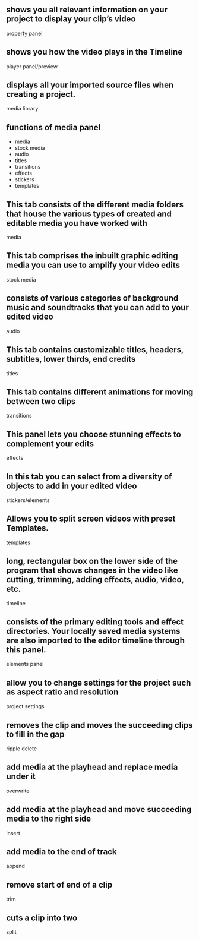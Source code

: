 <!-- Lesson 5: Prelude to Audio and Animation -->

<!-- Filmora -->

## shows you all relevant information on your project to display your clip’s video

property panel

## shows you how the video plays in the Timeline

player panel/preview

## displays all your imported source files when creating a project.

media library

## functions of media panel

- media
- stock media
- audio
- titles
- transitions
- effects
- stickers
- templates

## This tab consists of the different media folders that house the various types of created and editable media you have worked with

media

## This tab comprises the inbuilt graphic editing media you can use to amplify your video edits

stock media

## consists of various categories of background music and soundtracks that you can add to your edited video

audio

## This tab contains customizable titles, headers, subtitles, lower thirds, end credits

titles

## This tab contains different animations for moving between two clips

transitions

## This panel lets you choose stunning effects to complement your edits

effects

## In this tab you can select from a diversity of objects to add in your edited video

stickers/elements

## Allows you to split screen videos with preset Templates.

templates

## long, rectangular box on the lower side of the program that shows changes in the video like cutting, trimming, adding effects, audio, video, etc.

timeline

## consists of the primary editing tools and effect directories. Your locally saved media systems are also imported to the editor timeline through this panel.

elements panel

## allow you to change settings for the project such as aspect ratio and resolution 

project settings

## removes the clip and moves the succeeding clips to fill in the gap

ripple delete

## add media at the playhead and replace media under it

overwrite

## add media at the playhead and move succeeding media to the right side

insert

## add media to the end of track

append

## remove start of end of a clip

trim

## cuts a clip into two

split